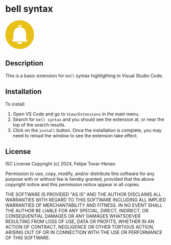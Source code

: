 # bell syntax

<img height="90px" src="./images/bell.png"/>

## Description 

This is a basic extension for `bell` syntax highligthing in Visual Studio Code.

## Installation

To install:
1. Open VS Code and go to `View/Extensions` in the main menu. 
2. Search for `bell syntax` and you should see the extension at, or near the top of the search results. 
3. Click on the `install` button. Once the installation is complete, you may need to reload the window to see the extension take effect.

## License

ISC License
Copyright (c) 2024, Felipe Tovar-Henao

Permission to use, copy, modify, and/or distribute this software for any purpose with or without fee is hereby granted, provided that the above copyright notice and this permission notice appear in all copies.

THE SOFTWARE IS PROVIDED "AS IS" AND THE AUTHOR DISCLAIMS ALL WARRANTIES WITH REGARD TO THIS SOFTWARE INCLUDING ALL IMPLIED WARRANTIES OF MERCHANTABILITY AND FITNESS. IN NO EVENT SHALL THE AUTHOR BE LIABLE FOR ANY SPECIAL, DIRECT, INDIRECT, OR CONSEQUENTIAL DAMAGES OR ANY DAMAGES WHATSOEVER RESULTING FROM LOSS OF USE, DATA OR PROFITS, WHETHER IN AN ACTION OF CONTRACT, NEGLIGENCE OR OTHER TORTIOUS ACTION, ARISING OUT OF OR IN CONNECTION WITH THE USE OR PERFORMANCE OF THIS SOFTWARE.
